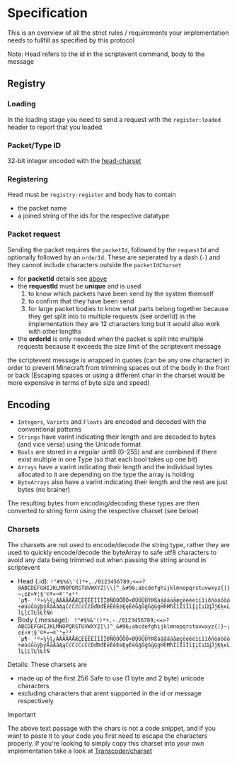 # Specification
This is an overview of all the strict rules / requirements your implementation needs to fullfill as specified by this protocol

Note: Head refers to the id in the scriptevent command, body to the message

## Registry
### Loading
In the loading stage you need to send a request with the `register:loaded` header to report that you loaded

### Packet/Type ID
32-bit integer encoded with the [head-charset](#Encoding-charsets)

### Registering
Head must be `registry:register` and body has to contain
 - the packet name
 - a joined string of the ids for the respective datatype

### Packet request
Sending the packet requires the `packetId`, 
followed by the `requestId` and optionally followed by an `orderId`.
These are seperated by a dash (`-`) and they cannot include characters outside the `packetIdCharset`

- for **packetId** details see [above](#packettype-id)
- the **requestId** must be __unique__ and is used
    1. to know which packets have been send by the system themself
    2. to confirm that they have been send
    3. for large packet bodies to know what parts belong together because they get split into to multiple requests (see orderId)
in the implementation they are 12 characters long but it would also work with other lengths
- the **orderId** is only needed when the packet is split into multiple requests because it exceeds the size limit of the scriptevent message

the scriptevent message is wrapped in quotes (can be any one character) in order to prevent Minecraft from trimming spaces out of the body in the front or back
(Escaping spaces or using a different char in the charset would be more expensive in terms of byte size and speed)

## Encoding
 - `Integers`, `Varints` and `Floats` are encoded and decoded with the conventional patterns
 - `Strings` have varint indicating their length and are decoded to bytes (and vice versa) using the Unicode format
 - `Bools` are stored in a regular uint8 (0-255) and are combined if there exist multiple in one Type (so that each bool takes up one bit)
 - `Arrays` have a varint indicating their length and the individual bytes allocated to it are depending on the type the array is holding
 - `ByteArrays` also have a varint indicating their length and the rest are just bytes (no brainer)

The resulting bytes from encoding/decoding these types are then converted to string form using the respective charset (see below)
### Charsets
 The charsets are not used to encode/decode the string type, rather they are used to quickly encode/decode the byteArray to safe utf8 characters to avoid any data being trimmed out when passing the string around in scriptevent
 - Head (.id): `!"#$%&\'()*+,./0123456789;<=>?@ABCDEFGHIJKLMNOPQRSTUVWXYZ[\\]^_&#96;abcdefghijklmnopqrstuvwxyz{|}~¡¢£¤¥¦§¨©ª«¬­®¯°±²³´µ¶·¸¹º»¼½¾¿ÀÁÂÃÄÅÆÇÈÉÊËÌÍÎÏÐÑÒÓÔÕÖ×ØÙÚÛÜÝÞßàáâãäåæçèéêëìíîïðñòóôõö÷øùúûüýþÿĀāĂăĄąĆćĈĉĊċČčĎďĐđĒēĔĕĖėĘęĚěĜĝĞğĠġĢģĤĥĦħĨĩĪīĬĭĮįİıĲĳĴĵĶķĸĹĺĻļĽľĿŀŁłŃń`
 - Body (.message): ` !"#$%&'()*+,-./0123456789;<=>?ABCDEFGHIJKLMNOPQRSTUVWXYZ[\]^_&#96;abcdefghijklmnopqrstuvwxyz{|}~¡¢£¤¥¦§¨©ª«¬­®¯°±²³´µ¶·¸¹º»¼½¾¿ÀÁÂÃÄÅÆÇÈÉÊËÌÍÎÏÐÑÒÓÔÕÖ×ØÙÚÛÜÝÞßàáâãäåæçèéêëìíîïðñòóôõö÷øùúûüýþÿĀāĂăĄąĆćĈĉĊċČčĎďĐđĒēĔĕĖėĘęĚěĜĝĞğĠġĢģĤĥĦħĨĩĪīĬĭĮįİıĲĳĴĵĶķĸĹĺĻļĽľĿŀŁłŃ`

 Details: These charsets are
 - made up of the first 256 Safe to use (1 byte and 2 byte) unicode characters
 - excluding characters that arent supported in the id or message respectively

 > [!IMPORTANT]
 > The above text passage with the chars is not a code snippet, and if you want to paste it to your code you first need to escape the characters properly.
 > If you're looking to simply copy this charset into your own implementation take a look at [Transcoder/charset](https://github.com/CreepycreeperMw/DataExchange/blob/main/Transcoder.js#L2)
